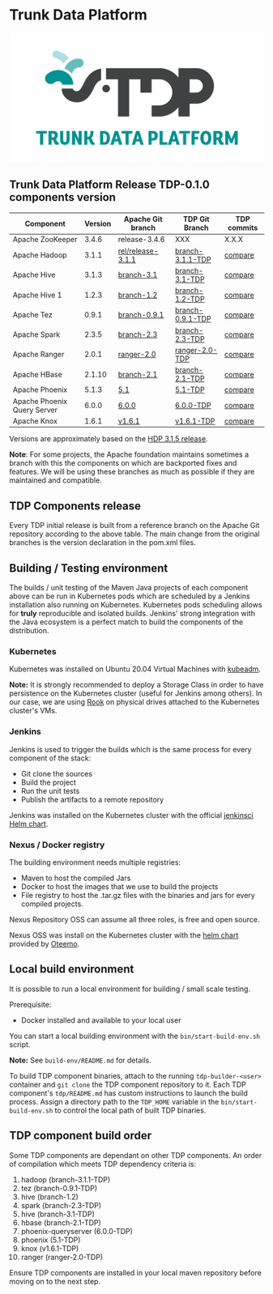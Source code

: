 # Trunk Data Platform

![](static/tdp_logo.png)

## Trunk Data Platform Release TDP-0.1.0 components version

| Component          | Version       | Apache Git branch |  TDP Git Branch    |  TDP commits  |
| -------------------|---------------|-------------------|--------------------|---------------|
| Apache ZooKeeper   | 3.4.6         | release-3.4.6     |  XXX               |    X.X.X         |
| Apache Hadoop      | 3.1.1         | [rel/release-3.1.1](https://github.com/apache/hadoop/commits/branch-3.1.1) |  [branch-3.1.1-TDP](https://github.com/TOSIT-IO/hadoop/commits/branch-3.1.1-TDP)  |  [compare](https://github.com/TOSIT-IO/hadoop/compare/branch-3.1.1...branch-3.1.1-TDP) |
| Apache Hive        | 3.1.3         | [branch-3.1](https://github.com/apache/hive/commits/branch-3.1)            |  [branch-3.1-TDP](https://github.com/TOSIT-IO/hive/commits/branch-3.1-TDP)      |  [compare](https://github.com/TOSIT-IO/hive/compare/branch-3.1...branch-3.1-TDP)       |
| Apache Hive 1      | 1.2.3         | [branch-1.2](https://github.com/apache/hive/commits/branch-1.2)            |  [branch-1.2-TDP](https://github.com/TOSIT-IO/hive/commits/branch-1.2-TDP)      |  [compare](https://github.com/TOSIT-IO/hive/compare/branch-1.2...branch-1.2-TDP)       |
| Apache Tez         | 0.9.1         | [branch-0.9.1](https://github.com/apache/tez/commits/branch-0.9.1)         |  [branch-0.9.1-TDP](https://github.com/TOSIT-IO/tez/commits/branch-0.9.1-TDP)     |  [compare](https://github.com/TOSIT-IO/tez/compare/branch-0.9.1...branch-0.9.1-TDP)    |
| Apache Spark       | 2.3.5         | [branch-2.3](https://github.com/apache/spark/commits/branch-2.3)           |  [branch-2.3-TDP](https://github.com/TOSIT-IO/spark/commits/branch-2.3-TDP)     |  [compare](https://github.com/TOSIT-IO/spark/compare/branch-2.3...branch-2.3-TDP) |
| Apache Ranger      | 2.0.1         | [ranger-2.0](https://github.com/TOSIT-IO/ranger/tree/ranger-2.0)        |  [ranger-2.0-TDP](https://github.com/TOSIT-IO/ranger/tree/ranger-2.0-TDP)    |  [compare](https://github.com/TOSIT-IO/ranger/compare/ranger-2.0...ranger-2.0-TDP)    
| Apache HBase       | 2.1.10        |  [branch-2.1](https://github.com/TOSIT-IO/hbase/commits/branch-2.1)      |   [branch-2.1-TDP](https://github.com/TOSIT-IO/hbase/commits/branch-2.1-TDP)  |  [compare](https://github.com/TOSIT-IO/hbase/compare/branch-2.1...branch-2.1-TDP)
| Apache Phoenix     | 5.1.3         |  [5.1](https://github.com/TOSIT-IO/phoenix/commits/5.1)            |   [5.1-TDP](https://github.com/TOSIT-IO/phoenix/commits/5.1-TDP)              |  [compare](https://github.com/TOSIT-IO/phoenix/compare/5.1...5.1-TDP)
| Apache Phoenix Query Server     | 6.0.0         |  [6.0.0](https://github.com/TOSIT-IO/phoenix-queryserver/commits/6.0.0)            |   [6.0.0-TDP](https://github.com/TOSIT-IO/phoenix-queryserver/commits/6.0.0-TDP)              |  [compare](https://github.com/TOSIT-IO/phoenix-queryserver/compare/6.0.0...6.0.0-TDP)
| Apache Knox   | 1.6.1 |   [v1.6.1](https://github.com/TOSIT-IO/knox/commits/v1.6.1)  |   [v1.6.1-TDP](https://github.com/TOSIT-IO/knox/commits/v1.6.1-TDP)  |   [compare](https://github.com/TOSIT-IO/knox/compare/v1.6.1...v1.6.1-TDP)

Versions are approximately based on the [HDP 3.1.5 release](https://docs.cloudera.com/HDPDocuments/HDP3/HDP-3.1.5/release-notes/content/hdp_relnotes.html).

**Note**: For some projects, the Apache foundation maintains sometimes a branch with this the components on which are backported fixes and features. We will be using these branches as much as possible if they are maintained and compatible.

## TDP Components release

Every TDP initial release is built from a reference branch on the Apache Git repository according to the above table. The main change from the original branches is the version declaration in the pom.xml files.

## Building / Testing environment

The builds / unit testing of the Maven Java projects of each component above can be run in Kubernetes pods which are scheduled by a Jenkins installation also running on Kubernetes.
Kubernetes pods scheduling allows for **truly** reproducible and isolated builds. Jenkins' strong integration with the Java ecosystem is a perfect match to build the components of the distribution.

### Kubernetes

Kubernetes was installed on Ubuntu 20.04 Virtual Machines with [kubeadm](https://kubernetes.io/docs/setup/production-environment/tools/kubeadm/create-cluster-kubeadm/).

**Note:** It is strongly recommended to deploy a Storage Class in order to have persistence on the Kubernetes cluster (useful for Jenkins among others). In our case, we are using [Rook](https://rook.io/) on physical drives attached to the Kubernetes cluster's VMs.

### Jenkins

Jenkins is used to trigger the builds which is the same process for every component of the stack:
- Git clone the sources
- Build the project
- Run the unit tests
- Publish the artifacts to a remote repository

Jenkins was installed on the Kubernetes cluster with the official [jenkinsci Helm chart](https://github.com/jenkinsci/helm-charts).

### Nexus / Docker registry

The building environment needs multiple registries:
- Maven to host the compiled Jars
- Docker to host the images that we use to build the projects
- File registry to host the .tar.gz files with the binaries and jars for every compiled projects.

Nexus Repository OSS can assume all three roles, is free and open source.

Nexus OSS was install on the Kubernetes cluster with the [helm chart](https://github.com/Oteemo/charts/tree/master/charts/sonatype-nexus) provided by [Oteemo](https://github.com/Oteemo).

## Local build environment

It is possible to run a local environment for  building / small scale testing.

Prerequisite:
- Docker installed and available to your local user

You can start a local building environment with the `bin/start-build-env.sh` script.

**Note:** See `build-env/README.md` for details.

To build TDP component binaries, attach to the running `tdp-builder-<user>` container and `git clone` the TDP component repository to it. Each TDP component's `tdp/README.md` has custom instructions to launch the build process.
Assign a directory path to the `TDP_HOME` variable in the `bin/start-build-env.sh` to control the local path of built TDP binaries.

## TDP component build order

Some TDP components are dependant on other TDP components. An order of compilation which meets TDP dependency criteria is:

  1. hadoop (branch-3.1.1-TDP)
  2. tez (branch-0.9.1-TDP)
  3. hive (branch-1.2)
  4. spark (branch-2.3-TDP)
  5. hive (branch-3.1-TDP)
  6. hbase (branch-2.1-TDP)
  7. phoenix-queryserver (6.0.0-TDP)
  8. phoenix (5.1-TDP)
  9. knox (v1.6.1-TDP)
  11. ranger (ranger-2.0-TDP)

Ensure TDP components are installed in your local maven repository before moving on to the next step.

